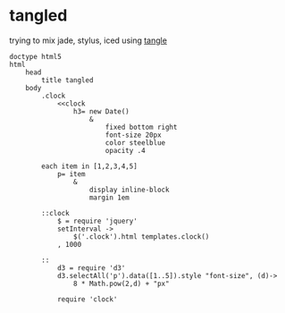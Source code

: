 tangled
=======
trying to mix jade, stylus, iced 
using [tangle](http://github.com/nassimwu/tangle)

```
doctype html5
html
	head
		title tangled
	body
		.clock
			<<clock
				h3= new Date()
					&
						fixed bottom right
						font-size 20px
						color steelblue
						opacity .4

		each item in [1,2,3,4,5]
			p= item
				&
					display inline-block
					margin 1em

		::clock
			$ = require 'jquery'
			setInterval ->
				$('.clock').html templates.clock()
			, 1000

		::
			d3 = require 'd3'
			d3.selectAll('p').data([1..5]).style "font-size", (d)->
				8 * Math.pow(2,d) + "px"

			require 'clock'
```